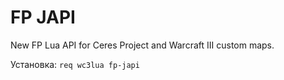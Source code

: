 # FP JAPI
New FP Lua API for Ceres Project and Warcraft III custom maps.

Установка: `req wc3lua fp-japi`